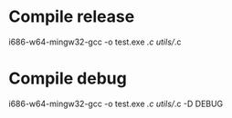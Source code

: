 # Compile release
i686-w64-mingw32-gcc -o test.exe *.c utils/*.c

# Compile debug
i686-w64-mingw32-gcc -o test.exe *.c utils/*.c -D DEBUG
